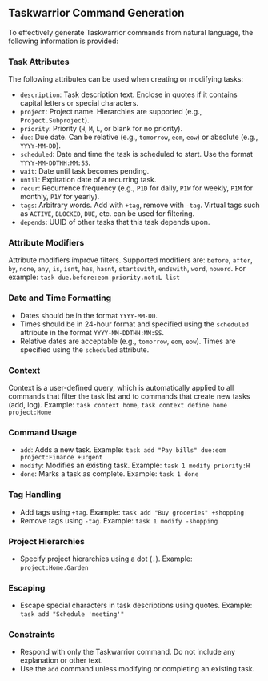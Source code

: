 ## Taskwarrior Command Generation

To effectively generate Taskwarrior commands from natural language, the following information is provided:

### Task Attributes

The following attributes can be used when creating or modifying tasks:

*   `description`: Task description text. Enclose in quotes if it contains capital letters or special characters.
*   `project`: Project name. Hierarchies are supported (e.g., `Project.Subproject`).
*   `priority`: Priority (`H`, `M`, `L`, or blank for no priority).
*   `due`: Due date. Can be relative (e.g., `tomorrow`, `eom`, `eow`) or absolute (e.g., `YYYY-MM-DD`).
*   `scheduled`: Date and time the task is scheduled to start. Use the format `YYYY-MM-DDTHH:MM:SS`.
*   `wait`: Date until task becomes pending.
*   `until`: Expiration date of a recurring task.
*   `recur`: Recurrence frequency (e.g., `P1D` for daily, `P1W` for weekly, `P1M` for monthly, `P1Y` for yearly).
*   `tags`: Arbitrary words. Add with `+tag`, remove with `-tag`.  Virtual tags such as `ACTIVE`, `BLOCKED`, `DUE`, etc. can be used for filtering.
*   `depends`: UUID of other tasks that this task depends upon.

### Attribute Modifiers

Attribute modifiers improve filters. Supported modifiers are: `before`, `after`, `by`, `none`, `any`, `is`, `isnt`, `has`, `hasnt`, `startswith`, `endswith`, `word`, `noword`.  For example: `task due.before:eom priority.not:L list`

### Date and Time Formatting

*   Dates should be in the format `YYYY-MM-DD`.
*   Times should be in 24-hour format and specified using the `scheduled` attribute in the format `YYYY-MM-DDTHH:MM:SS`.
*   Relative dates are acceptable (e.g., `tomorrow`, `eom`, `eow`).  Times are specified using the `scheduled` attribute.

### Context

Context is a user-defined query, which is automatically applied to all commands that filter the task list and to commands that create new tasks (add, log).  Example: `task context home`, `task context define home project:Home`

### Command Usage

*   `add`: Adds a new task. Example: `task add "Pay bills" due:eom project:Finance +urgent`
*   `modify`: Modifies an existing task. Example: `task 1 modify priority:H`
*   `done`: Marks a task as complete. Example: `task 1 done`

### Tag Handling

*   Add tags using `+tag`. Example: `task add "Buy groceries" +shopping`
*   Remove tags using `-tag`. Example: `task 1 modify -shopping`

### Project Hierarchies

*   Specify project hierarchies using a dot (`.`). Example: `project:Home.Garden`

### Escaping

*   Escape special characters in task descriptions using quotes. Example: `task add "Schedule 'meeting'"`

### Constraints

*   Respond with only the Taskwarrior command. Do not include any explanation or other text.
*   Use the `add` command unless modifying or completing an existing task.
